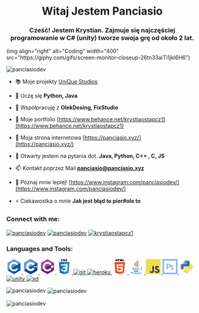 <h1 align="center">Witaj Jestem Panciasio</h1>
<h3 align="center">Cześć! Jestem Krystian. Zajmuje się najczęściej programowanie w C# (unity) tworze swoja grę od około 2 lat.</h3>
(img align="right" alt="Coding" width="400" src="https://giphy.com/gifs/screen-monitor-closeup-26tn33aiTi1jkl6H6")


<p align="left"> <img src="https://komarev.com/ghpvc/?username=panciasiodev&label=Profile%20views&color=0e75b6&style=flat" alt="panciasiodev" /> </p>

- 📚 Moje projekty [UniQue Studios](https://unique.studios.pl)

- 🌱 Uczę się **Python, Java**

- 🤝 Współpracuję z **OlekDesing, FixStudio**

- 🎨 Moje portfolio [https://www.behance.net/krystiaostapcz1](https://www.behance.net/krystiaostapcz1)

- 📝 Moja strona internetowa [https://panciasio.xyz/](https://panciasio.xyz/)

- 💬 Otwarty jestem na pytania dot. **Java, Python, C++ , C, JS**

- 📫 Kontakt poprzez Mail **panciasio@panciasio.xyz**

- 🥰 Poznaj mnie lepiej! [https://www.instagram.com/panciasiodev/](https://www.instagram.com/panciasiodev/)

- ⚡ Ciekawostka o mnie **Jak jest błąd to pier#ole to**

<h3 align="left">Connect with me:</h3>
<p align="left">
<a href="https://dev.to/panciasiodev" target="blank"><img align="center" src="https://raw.githubusercontent.com/rahuldkjain/github-profile-readme-generator/master/src/images/icons/Social/devto.svg" alt="panciasiodev" height="30" width="40" /></a>
<a href="https://instagram.com/panciasiodev" target="blank"><img align="center" src="https://raw.githubusercontent.com/rahuldkjain/github-profile-readme-generator/master/src/images/icons/Social/instagram.svg" alt="panciasiodev" height="30" width="40" /></a>
<a href="https://www.behance.net/krystiaostapcz1" target="blank"><img align="center" src="https://raw.githubusercontent.com/rahuldkjain/github-profile-readme-generator/master/src/images/icons/Social/behance.svg" alt="krystiaostapcz1" height="30" width="40" /></a>
</p>

<h3 align="left">Languages and Tools:</h3>
<p align="left"> <a href="https://www.cprogramming.com/" target="_blank" rel="noreferrer"> <img src="https://raw.githubusercontent.com/devicons/devicon/master/icons/c/c-original.svg" alt="c" width="40" height="40"/> </a> <a href="https://www.w3schools.com/cpp/" target="_blank" rel="noreferrer"> <img src="https://raw.githubusercontent.com/devicons/devicon/master/icons/cplusplus/cplusplus-original.svg" alt="cplusplus" width="40" height="40"/> </a> <a href="https://www.w3schools.com/cs/" target="_blank" rel="noreferrer"> <img src="https://raw.githubusercontent.com/devicons/devicon/master/icons/csharp/csharp-original.svg" alt="csharp" width="40" height="40"/> </a> <a href="https://www.w3schools.com/css/" target="_blank" rel="noreferrer"> <img src="https://raw.githubusercontent.com/devicons/devicon/master/icons/css3/css3-original-wordmark.svg" alt="css3" width="40" height="40"/> </a> <a href="https://git-scm.com/" target="_blank" rel="noreferrer"> <img src="https://www.vectorlogo.zone/logos/git-scm/git-scm-icon.svg" alt="git" width="40" height="40"/> </a> <a href="https://heroku.com" target="_blank" rel="noreferrer"> <img src="https://www.vectorlogo.zone/logos/heroku/heroku-icon.svg" alt="heroku" width="40" height="40"/> </a> <a href="https://www.w3.org/html/" target="_blank" rel="noreferrer"> <img src="https://raw.githubusercontent.com/devicons/devicon/master/icons/html5/html5-original-wordmark.svg" alt="html5" width="40" height="40"/> </a> <a href="https://www.java.com" target="_blank" rel="noreferrer"> <img src="https://raw.githubusercontent.com/devicons/devicon/master/icons/java/java-original.svg" alt="java" width="40" height="40"/> </a> <a href="https://developer.mozilla.org/en-US/docs/Web/JavaScript" target="_blank" rel="noreferrer"> <img src="https://raw.githubusercontent.com/devicons/devicon/master/icons/javascript/javascript-original.svg" alt="javascript" width="40" height="40"/> </a> <a href="https://www.photoshop.com/en" target="_blank" rel="noreferrer"> <img src="https://raw.githubusercontent.com/devicons/devicon/master/icons/photoshop/photoshop-line.svg" alt="photoshop" width="40" height="40"/> </a> <a href="https://www.python.org" target="_blank" rel="noreferrer"> <img src="https://raw.githubusercontent.com/devicons/devicon/master/icons/python/python-original.svg" alt="python" width="40" height="40"/> </a> <a href="https://unity.com/" target="_blank" rel="noreferrer"> <img src="https://www.vectorlogo.zone/logos/unity3d/unity3d-icon.svg" alt="unity" width="40" height="40"/> </a> <a href="https://www.adobe.com/products/xd.html" target="_blank" rel="noreferrer"> <img src="https://cdn.worldvectorlogo.com/logos/adobe-xd.svg" alt="xd" width="40" height="40"/> </a> </p>

<p><img align="left" src="https://github-readme-stats.vercel.app/api/top-langs?username=panciasiodev&show_icons=true&locale=en&layout=compact" alt="panciasiodev" /></p>

<p>&nbsp;<img align="center" src="https://github-readme-stats.vercel.app/api?username=panciasiodev&show_icons=true&locale=en" alt="panciasiodev" /></p>

<p><img align="center" src="https://github-readme-streak-stats.herokuapp.com/?user=panciasiodev&" alt="panciasiodev" /></p>
